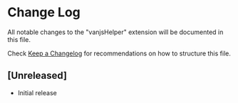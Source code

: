 # Change Log

All notable changes to the "vanjsHelper" extension will be documented in this file.

Check [Keep a Changelog](http://keepachangelog.com/) for recommendations on how to structure this file.

## [Unreleased]

- Initial release